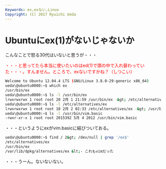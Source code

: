 ```yaml
---
Keywords: ex,exない,Linux
Copyright: (C) 2017 Ryuichi Ueda
---
```


# <!--:ja-->Ubuntuにex(1)がないじゃないか<!--:-->
<!--:ja-->こんなことで怒る30代はいないと思うが・・・

<span style="color:red">・・・と思ってたら本当に使いたいのはed(1)で頭の中で入れ替わっていた・・・。すんません。ところで、exないですかね？（しつこい）</span>

```bash
Welcome to Ubuntu 12.04.4 LTS (GNU/Linux 3.8.0-29-generic x86_64)
ueda\@ubuntu0000:~$ which ex
/usr/bin/ex
ueda\@ubuntu0000:~$ ls -l /usr/bin/ex
lrwxrwxrwx 1 root root 20 2月 1 21:59 /usr/bin/ex -&gt; /etc/alternatives/ex
ueda\@ubuntu0000:~$ ls -l /etc/alternatives/ex
lrwxrwxrwx 1 root root 18 2月 2 02:33 /etc/alternatives/ex -&gt; /usr/bin/vim.basic
ueda\@ubuntu0000:~$ ls -l /usr/bin/vim.basic 
-rwxr-xr-x 1 root root 2015392 5月 4 2012 /usr/bin/vim.basic
```

<!--:--><!--more--><!--:ja-->

・・・というようにexがvim.basicに結びついておる。

```bash
ueda\@ubuntu0000:~$ find / 2&gt; /dev/null | grep '/ex$' 
/etc/alternatives/ex
/usr/bin/ex
/var/lib/dpkg/alternatives/ex &lt;- これもvimだった
```

・・・うーん。ないないない。<!--:-->
